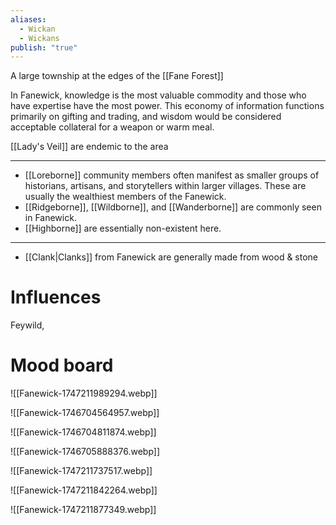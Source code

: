 ```yaml
---
aliases:
  - Wickan
  - Wickans
publish: "true"
---
```

A large township at the edges of the [[Fane Forest]]

In Fanewick, knowledge is the most valuable commodity and those who have expertise have the most power. This economy of information functions primarily on gifting and trading, and wisdom would be considered acceptable collateral for a weapon or warm meal. 

[[Lady's Veil]] are endemic to the area

---
* [[Loreborne]] community members often manifest as smaller groups of historians, artisans, and storytellers within larger villages. These are usually the wealthiest members of the Fanewick.
* [[Ridgeborne]], [[Wildborne]], and [[Wanderborne]] are commonly seen in Fanewick.
* [[Highborne]] are essentially non-existent here.
---
* [[Clank|Clanks]] from Fanewick are generally made from wood & stone



# Influences
Feywild, 
# Mood board

![[Fanewick-1747211989294.webp]]

![[Fanewick-1746704564957.webp]]

![[Fanewick-1746704811874.webp]]

![[Fanewick-1746705888376.webp]]

![[Fanewick-1747211737517.webp]]

![[Fanewick-1747211842264.webp]]

![[Fanewick-1747211877349.webp]]